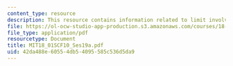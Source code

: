 ```yaml
---
content_type: resource
description: This resource contains information related to limit involving e.
file: https://ol-ocw-studio-app-production.s3.amazonaws.com/courses/18-01sc-single-variable-calculus-fall-2010/42da488e60554db54095585c536d5da9_MIT18_01SCF10_Ses19a.pdf
file_type: application/pdf
resourcetype: Document
title: MIT18_01SCF10_Ses19a.pdf
uid: 42da488e-6055-4db5-4095-585c536d5da9
---
```

